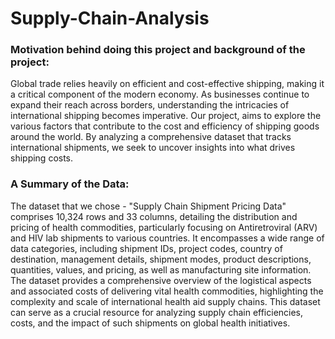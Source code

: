 # Supply-Chain-Analysis

### Motivation behind doing this project and background of the project: 

Global trade relies heavily on efficient and cost-effective shipping, making it a critical component of the modern economy. As businesses continue to expand their reach across borders, understanding the intricacies of international shipping becomes imperative. Our project, aims to explore the various factors that contribute to the cost and efficiency of shipping goods around the world. By analyzing a comprehensive dataset that tracks international shipments, we seek to uncover insights into what drives shipping costs.

### A Summary of the Data:
The dataset that we chose - "Supply Chain Shipment Pricing Data" comprises 10,324 rows and 33 columns, detailing the distribution and pricing of health commodities, particularly focusing on Antiretroviral (ARV) and HIV lab shipments to various countries. It encompasses a wide range of data categories, including shipment IDs, project codes, country of destination, management details, shipment modes, product descriptions, quantities, values, and pricing, as well as manufacturing site information. The dataset provides a comprehensive overview of the logistical aspects and associated costs of delivering vital health commodities, highlighting the complexity and scale of international health aid supply chains. This dataset can serve as a crucial resource for analyzing supply chain efficiencies, costs, and the impact of such shipments on global health initiatives.
